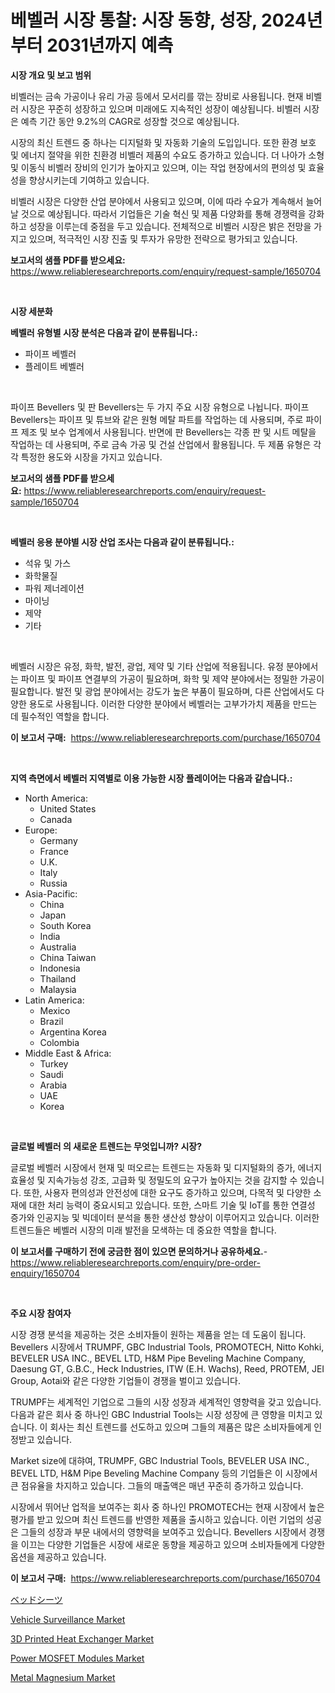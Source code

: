 <p><h1>베벨러 시장 통찰: 시장 동향, 성장, 2024년부터 2031년까지 예측</h1></p><p><strong>시장 개요 및 보고 범위</strong></p>
<p><p>비벨러는 금속 가공이나 유리 가공 등에서 모서리를 깎는 장비로 사용됩니다. 현재 비벨러 시장은 꾸준히 성장하고 있으며 미래에도 지속적인 성장이 예상됩니다. 비벨러 시장은 예측 기간 동안 9.2%의 CAGR로 성장할 것으로 예상됩니다.</p><p>시장의 최신 트렌드 중 하나는 디지털화 및 자동화 기술의 도입입니다. 또한 환경 보호 및 에너지 절약을 위한 친환경 비벨러 제품의 수요도 증가하고 있습니다. 더 나아가 소형 및 이동식 비벨러 장비의 인기가 높아지고 있으며, 이는 작업 현장에서의 편의성 및 효율성을 향상시키는데 기여하고 있습니다.</p><p>비벨러 시장은 다양한 산업 분야에서 사용되고 있으며, 이에 따라 수요가 계속해서 늘어날 것으로 예상됩니다. 따라서 기업들은 기술 혁신 및 제품 다양화를 통해 경쟁력을 강화하고 성장을 이루는데 중점을 두고 있습니다. 전체적으로 비벨러 시장은 밝은 전망을 가지고 있으며, 적극적인 시장 진출 및 투자가 유망한 전략으로 평가되고 있습니다.</p></p>
<p><strong>보고서의 샘플 PDF를 받으세요:</strong> <a href="https://www.reliableresearchreports.com/enquiry/request-sample/1650704">https://www.reliableresearchreports.com/enquiry/request-sample/1650704</a></p>
<p>&nbsp;</p>
<p><strong>시장 세분화</strong></p>
<p><strong>베벨러 유형별 시장 분석은 다음과 같이 분류됩니다.:</strong></p>
<p><ul><li>파이프 베벨러</li><li>플레이트 베벨러</li></ul></p>
<p>&nbsp;</p>
<p><p>파이프 Bevellers 및 판 Bevellers는 두 가지 주요 시장 유형으로 나뉩니다. 파이프 Bevellers는 파이프 및 튜브와 같은 원형 메탈 파트를 작업하는 데 사용되며, 주로 파이프 제조 및 보수 업계에서 사용됩니다. 반면에 판 Bevellers는 각종 판 및 시트 메탈을 작업하는 데 사용되며, 주로 금속 가공 및 건설 산업에서 활용됩니다. 두 제품 유형은 각각 특정한 용도와 시장을 가지고 있습니다.</p></p>
<p><strong>보고서의 샘플 PDF를 받으세요:</strong>&nbsp;<a href="https://www.reliableresearchreports.com/enquiry/request-sample/1650704">https://www.reliableresearchreports.com/enquiry/request-sample/1650704</a></p>
<p>&nbsp;</p>
<p><strong> 베벨러 응용 분야별 시장 산업 조사는 다음과 같이 분류됩니다.:</strong></p>
<p><ul><li>석유 및 가스</li><li>화학물질</li><li>파워 제너레이션</li><li>마이닝</li><li>제약</li><li>기타</li></ul></p>
<p>&nbsp;</p>
<p><p>베벨러 시장은 유정, 화학, 발전, 광업, 제약 및 기타 산업에 적용됩니다. 유정 분야에서는 파이프 및 파이프 연결부의 가공이 필요하며, 화학 및 제약 분야에서는 정밀한 가공이 필요합니다. 발전 및 광업 분야에서는 강도가 높은 부품이 필요하며, 다른 산업에서도 다양한 용도로 사용됩니다. 이러한 다양한 분야에서 베벨러는 고부가가치 제품을 만드는 데 필수적인 역할을 합니다.</p></p>
<p><strong>이 보고서 구매:</strong>&nbsp; <a href="https://www.reliableresearchreports.com/purchase/1650704">https://www.reliableresearchreports.com/purchase/1650704</a></p>
<p>&nbsp;</p>
<p><strong>지역 측면에서 베벨러 지역별로 이용 가능한 시장 플레이어는 다음과 같습니다.:</strong></p>
<p><ul>
    <li>
        North America:
        <ul>
            <li>United States</li>
            <li>Canada</li>
        </ul>
    </li>
    <li>
        Europe:
        <ul>
            <li>Germany</li>
            <li>France</li>
            <li>U.K.</li>
            <li>Italy</li>
            <li>Russia</li>
        </ul>
    </li>
    <li>
        Asia-Pacific:
        <ul>
            <li>China</li>
            <li>Japan</li>
            <li>South Korea</li>
            <li>India</li>
            <li>Australia</li>
            <li>China Taiwan</li>
            <li>Indonesia</li>
            <li>Thailand</li>
            <li>Malaysia</li>
        </ul>
    </li>
    <li>
        Latin America:
        <ul>
            <li>Mexico</li>
            <li>Brazil</li>
            <li>Argentina Korea</li>
            <li>Colombia</li>
        </ul>
    </li>
    <li>
        Middle East & Africa:
        <ul>
            <li>Turkey</li>
            <li>Saudi</li>
            <li>Arabia</li>
            <li>UAE</li>
            <li>Korea</li>
        </ul>
    </li>
    </ul></p>
<p>&nbsp;</p>
<p><strong>글로벌 베벨러 의 새로운 트렌드는 무엇입니까? 시장?</strong></p>
<p><p>글로벌 베벨러 시장에서 현재 및 떠오르는 트렌드는 자동화 및 디지털화의 증가, 에너지 효율성 및 지속가능성 강조, 고급화 및 정밀도의 요구가 높아지는 것을 감지할 수 있습니다. 또한, 사용자 편의성과 안전성에 대한 요구도 증가하고 있으며, 다목적 및 다양한 소재에 대한 처리 능력이 중요시되고 있습니다. 또한, 스마트 기술 및 IoT를 통한 연결성 증가와 인공지능 및 빅데이터 분석을 통한 생산성 향상이 이루어지고 있습니다. 이러한 트렌드들은 베벨러 시장의 미래 발전을 모색하는 데 중요한 역할을 합니다.</p></p>
<p><strong>이 보고서를 구매하기 전에 궁금한 점이 있으면 문의하거나 공유하세요.</strong>- <a href="https://www.reliableresearchreports.com/enquiry/pre-order-enquiry/1650704">https://www.reliableresearchreports.com/enquiry/pre-order-enquiry/1650704</a></p>
<p>&nbsp;</p>
<p><strong>주요 시장 참여자</strong></p>
<p><p>시장 경쟁 분석을 제공하는 것은 소비자들이 원하는 제품을 얻는 데 도움이 됩니다. Bevellers 시장에서 TRUMPF, GBC Industrial Tools, PROMOTECH, Nitto Kohki, BEVELER USA INC., BEVEL LTD, H&M Pipe Beveling Machine Company, Daesung GT, G.B.C., Heck Industries, ITW (E.H. Wachs), Reed, PROTEM, JEI Group, Aotai와 같은 다양한 기업들이 경쟁을 벌이고 있습니다.</p><p>TRUMPF는 세계적인 기업으로 그들의 시장 성장과 세계적인 영향력을 갖고 있습니다. 다음과 같은 회사 중 하나인 GBC Industrial Tools는 시장 성장에 큰 영향을 미치고 있습니다. 이 회사는 최신 트렌드를 선도하고 있으며 그들의 제품은 많은 소비자들에게 인정받고 있습니다.</p><p>Market size에 대햐여, TRUMPF, GBC Industrial Tools, BEVELER USA INC., BEVEL LTD, H&M Pipe Beveling Machine Company 등의 기업들은 이 시장에서 큰 점유율을 차지하고 있습니다. 그들의 매출액은 매년 꾸준히 증가하고 있습니다.</p><p>시장에서 뛰어난 업적을 보여주는 회사 중 하나인 PROMOTECH는 현재 시장에서 높은 평가를 받고 있으며 최신 트렌드를 반영한 제품을 출시하고 있습니다. 이런 기업의 성공은 그들의 성장과 부문 내에서의 영향력을 보여주고 있습니다. Bevellers 시장에서 경쟁을 이끄는 다양한 기업들은 시장에 새로운 동향을 제공하고 있으며 소비자들에게 다양한 옵션을 제공하고 있습니다.</p></p>
<p><strong>이 보고서 구매:</strong>&nbsp;&nbsp;<a href="https://www.reliableresearchreports.com/purchase/1650704">https://www.reliableresearchreports.com/purchase/1650704</a></p>
<p><p><a href="https://medium.com/@demarcuskuhlman/%E3%83%99%E3%83%83%E3%83%89%E3%82%B7%E3%83%BC%E3%83%84%E5%B8%82%E5%A0%B4-2031%E5%B9%B4%E3%81%BE%E3%81%A7%E3%81%AE%E3%83%88%E3%83%AC%E3%83%B3%E3%83%89-%E4%BA%88%E6%B8%AC-%E7%AB%B6%E4%BA%89%E5%88%86%E6%9E%90-dd548bb40b2c">ベッドシーツ</a></p><p><a href="https://issuu.com/reportprime-2/docs/vehicle-surveillance-market-size-2030.pptx">Vehicle Surveillance Market</a></p><p><a href="https://view.publitas.com/reportprime-1/3d-printed-heat-exchanger-market-size-2024-2031-global-industrial-analysis-key-geographical-regions-market-share-top-key-players-product-types-and-forecast-research-report/">3D Printed Heat Exchanger Market</a></p><p><a href="https://github.com/vimar16th/Market-Research-Report-List-3/blob/main/power-mosfet-modules-market.md">Power MOSFET Modules Market</a></p><p><a href="https://unruly-ladybug-44b.notion.site/Metal-Magnesium-Market-Dynamics-2024-2031-Also-about-Its-Market-Trends-Projections-and-Opportunit-4a86794304254b0abdd262c08f91538d">Metal Magnesium Market</a></p></p>
